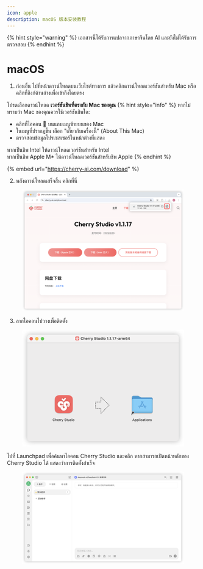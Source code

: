 ```yaml
---
icon: apple
description: macOS 版本安装教程
---
```


{% hint style="warning" %}
เอกสารนี้ได้รับการแปลจากภาษาจีนโดย AI และยังไม่ได้รับการตรวจสอบ
{% endhint %}

# macOS

1. ก่อนอื่น ไปที่หน้าดาวน์โหลดบนเว็บไซต์ทางการ แล้วคลิกดาวน์โหลดเวอร์ชันสำหรับ Mac หรือคลิกที่ลิงก์ด้านล่างเพื่อเข้าถึงโดยตรง

โปรดเลือกดาวน์โหลด **เวอร์ชันชิพที่ตรงกับ Mac ของคุณ**
{% hint style="info" %}
หากไม่ทราบว่า Mac ของคุณควรใช้เวอร์ชันชิพใด:

* คลิกที่ไอคอน  บนแถบเมนูซ้ายบนของ Mac
* ในเมนูที่ปรากฏขึ้น เลือก "เกี่ยวกับเครื่องนี้" (About This Mac)
* ตรวจสอบข้อมูลโปรเซสเซอร์ในหน้าต่างที่แสดง

หากเป็นชิพ Intel ให้ดาวน์โหลดเวอร์ชันสำหรับ Intel  
หากเป็นชิพ Apple M\* ให้ดาวน์โหลดเวอร์ชันสำหรับชิพ Apple
{% endhint %}

{% embed url="https://cherry-ai.com/download" %}

2. หลังดาวน์โหลดเสร็จสิ้น คลิกที่นี่

<figure><img src="../../.gitbook/assets/Mac下载.png" alt=""><figcaption></figcaption></figure>

3. ลากไอคอนไปวางเพื่อติดตั้ง

<figure><img src="../../.gitbook/assets/Mac拖拽安装.png" alt=""><figcaption></figcaption></figure>

ไปที่ Launchpad เพื่อค้นหาไอคอน Cherry Studio และคลิก หากสามารถเปิดหน้าหลักของ Cherry Studio ได้ แสดงว่าการติดตั้งสำเร็จ

<figure><img src="../../.gitbook/assets/Mac安装成功.png" alt=""><figcaption></figcaption></figure>